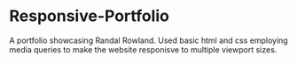 # Responsive-Portfolio
A portfolio showcasing Randal Rowland. Used basic html and css employing media queries to make the website responisve to multiple viewport sizes.
